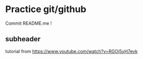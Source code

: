 # Practice git/github

Commit README.me !


## subheader

tutorial from https://www.youtube.com/watch?v=RGOj5yH7evk